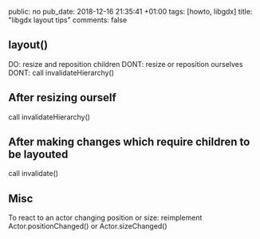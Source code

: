 public: no
pub_date: 2018-12-16 21:35:41 +01:00
tags: [howto, libgdx]
title: "libgdx layout tips"
comments: false

## layout()

DO: resize and reposition children
DONT: resize or reposition ourselves
DONT: call invalidateHierarchy()

## After resizing ourself

call invalidateHierarchy()

## After making changes which require children to be layouted

call invalidate()

## Misc

To react to an actor changing position or size: reimplement
Actor.positionChanged() or Actor.sizeChanged()
